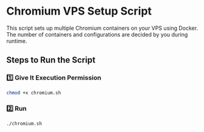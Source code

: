 # Chromium VPS Setup Script

This script sets up multiple Chromium containers on your VPS using Docker. The number of containers and configurations are decided by you during runtime.

## Steps to Run the Script

### 1️⃣ Give It Execution Permission

```bash
chmod +x chromium.sh

```
### 2️⃣ Run

```bash
./chromium.sh

